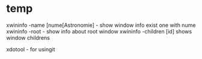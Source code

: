 # temp
xwininfo -name [nume[Astronomie] - show window info exist one with nume
xwininfo -root - show info about root window
xwininfo -children [id] shows window childrens

xdotool - for usingit
